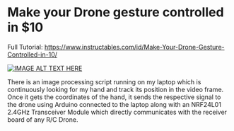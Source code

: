 # Make your Drone gesture controlled in $10

Full Tutorial: https://www.instructables.com/id/Make-Your-Drone-Gesture-Controlled-in-10/

[![IMAGE ALT TEXT HERE](https://i.ytimg.com/vi_webp/XhHzeBEhZjA/maxresdefault.webp)](https://youtu.be/XhHzeBEhZjA)

There is an image processing script running on my laptop which is continuously looking for my hand and track its position in the video frame. Once it gets the coordinates of the hand, it sends the respective signal to the drone using Arduino connected to the laptop along with an NRF24L01 2.4GHz Transceiver Module which directly communicates with the receiver board of any R/C Drone.
